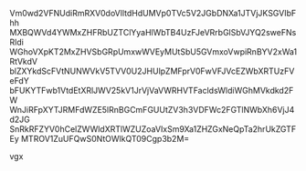 Vm0wd2VFNUdiRmRXV0doVlltdHdUMVp0TVc5V2JGbDNXa1JTVjJKSGVIbFhh
MXBQWVd4YWMxZHFRbUZTClYyaHlWbTB4UzFJeVRrbGlSbVJYQ2sweFNsRldi
WGhoVXpKT2MxZHVSbGRpUmxwWVEyMUtSbU5GVmxoVwpiRnBYV2xWa1RtVkdV
blZXYkdScFVtNUNWVkV5TVV0U2JHUlpZMFprV0FwVFJVcEZWbXRTUzFVeFdY
bFUKYTFwb1VtdEtXRlJWV25kV1JrVjVaVWRHVTFacldsWldiWGhMVkdkd2FW
WnJiRFpXYTJRMFdWZE5lRnBGCmFGUUtZV3h3VDFWc2FGTlNWbXh6VjJ4d2JG
SnRkRFZYV0hCelZWWldXRTlWZUZoaVIxSm9Xa1ZHZGxNeQpTa2hrUkZGTFEy
MTROV1ZuUFQwS0NtOWlkQT09Cgp3b2M=

vgx